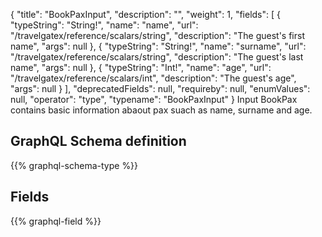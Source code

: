 {
  "title": "BookPaxInput",
  "description": "",
  "weight": 1,
  "fields": [
    {
      "typeString": "String!",
      "name": "name",
      "url": "/travelgatex/reference/scalars/string",
      "description": "The guest's first  name",
      "args": null
    },
    {
      "typeString": "String!",
      "name": "surname",
      "url": "/travelgatex/reference/scalars/string",
      "description": "The guest's last name",
      "args": null
    },
    {
      "typeString": "Int!",
      "name": "age",
      "url": "/travelgatex/reference/scalars/int",
      "description": "The guest's age",
      "args": null
    }
  ],
  "deprecatedFields": null,
  "requireby": null,
  "enumValues": null,
  "operator": "type",
  "typename": "BookPaxInput"
}
Input BookPax contains basic information abaout pax suach as name, surname and age.
## GraphQL Schema definition

{{% graphql-schema-type %}}

## Fields

{{% graphql-field %}}
